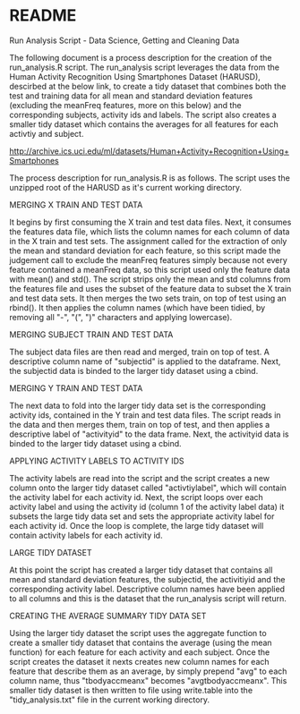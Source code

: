 README
========================================================

Run Analysis Script - Data Science, Getting and Cleaning Data


The following document is a process description for the creation of the run_analysis.R script.  The run_analysis script leverages the data from the Human Activity Recognition Using Smartphones Dataset (HARUSD), descirbed at the below link, to create a tidy dataset that combines both the test and training data for all mean and standard deviation features (excluding the meanFreq features, more on this below) and the corresponding subjects, activity ids and labels.  The script also creates a smaller tidy dataset which contains the averages for all features for each activtiy and subject.

http://archive.ics.uci.edu/ml/datasets/Human+Activity+Recognition+Using+Smartphones

The process description for run_analysis.R is as follows.  The script uses the unzipped root of the HARUSD as it's current working directory.  

MERGING X TRAIN AND TEST DATA

It begins by first consuming the X train and test data files.  Next, it consumes the features data file, which lists the column names for each column of data in the X train and test sets.  The assignment called for the extraction of only the mean and standard deviation for each feature, so this script made the judgement call to exclude the meanFreq features simply because not every feature contained a meanFreq data, so this script used only the feature data with mean() and std().  The script strips only the mean and std columns from the features file and uses the subset of the feature data to subset the X train and test data sets.  It then merges the two sets train, on top of test using an rbind().  It then applies the column names (which have been tidied, by removing all "-", "(", ")" characters and applying lowercase). 


MERGING SUBJECT TRAIN AND TEST DATA

The subject data files are then read and merged, train on top of test.  A descriptive column name of "subjectid" is applied to the dataframe.   Next, the subjectid data is binded to the larger tidy dataset using a cbind.


MERGING Y TRAIN AND TEST DATA

The next data to fold into the larger tidy data set is the corresponding activity ids, contained in the Y train and test data files.  The script reads in the data and then merges them, train on top of test, and then applies a descriptive label of "activityid" to the data frame.  Next, the activityid data is binded to the larger tidy dataset using a cbind.


APPLYING ACTIVITY LABELS TO ACTIVITY IDS

The activity labels are read into the script and the script creates a new column onto the larger tidy dataset called "activtiylabel", which will contain the activity label for each activity id.  Next, the script loops over each activity label and using the activity id (column 1 of the activity label data) it subsets the large tidy data set and sets the appropriate activity label for each activity id.  Once the loop is complete, the large tidy dataset will contain activity labels for each activity id.


LARGE TIDY DATASET

At this point the script has created a larger tidy dataset that contains all mean and standard deviation features, the subjectid, the activitiyid and the corresponding activity label.  Descriptive column names have been applied to all columns and this is the dataset that the run_analysis script will return.


CREATING THE AVERAGE SUMMARY TIDY DATA SET

Using the larger tidy dataset the script uses the aggregate function to create a smaller tidy dataset that contains the average (using the mean function) for each feature for each activity and each subject.  Once the script creates the dataset it nexts creates new column names for each feature that describe them as an average, by simply prepend "avg" to each column name, thus "tbodyaccmeanx" becomes "avgtbodyaccmeanx".  This smaller tidy dataset is then written to file using write.table into the "tidy_analysis.txt" file in the current working directory.
